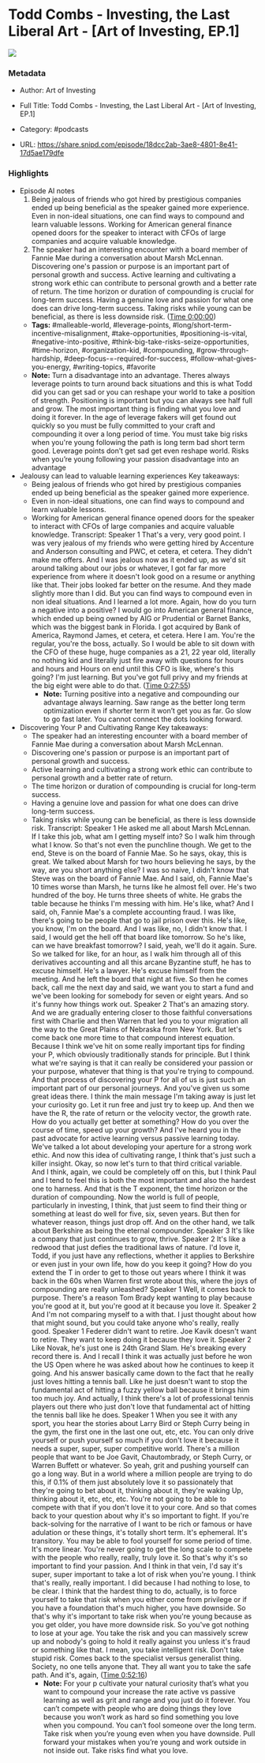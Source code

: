 # Todd Combs - Investing, the Last Liberal Art - [Art of Investing, EP.1]

![](https://wsrv.nl/?url=https%3A%2F%2Fmegaphone.imgix.net%2Fpodcasts%2Fd47ec4b2-57a2-11ee-8408-6bae64750515%2Fimage%2FAOI_Final2.png%3Fixlib%3Drails-4.3.1%26max-w%3D3000%26max-h%3D3000%26fit%3Dcrop%26auto%3Dformat%2Ccompress&w=100&h=100)

### Metadata

- Author: Art of Investing
- Full Title: Todd Combs - Investing, the Last Liberal Art - [Art of Investing, EP.1]
- Category: #podcasts



- URL: https://share.snipd.com/episode/18dcc2ab-3ae8-4801-8e41-17d5ae179dfe

### Highlights

- Episode AI notes
  1. Being jealous of friends who got hired by prestigious companies ended up being beneficial as the speaker gained more experience. Even in non-ideal situations, one can find ways to compound and learn valuable lessons. Working for American general finance opened doors for the speaker to interact with CFOs of large companies and acquire valuable knowledge.
  2. The speaker had an interesting encounter with a board member of Fannie Mae during a conversation about Marsh McLennan. Discovering one's passion or purpose is an important part of personal growth and success. Active learning and cultivating a strong work ethic can contribute to personal growth and a better rate of return. The time horizon or duration of compounding is crucial for long-term success. Having a genuine love and passion for what one does can drive long-term success. Taking risks while young can be beneficial, as there is less downside risk. ([Time 0:00:00](https://share.snipd.com/episode-takeaways/a15b6369-a9da-42ed-9386-e06e8488269e))
    - **Tags:** #malleable-world, #leverage-points, #long/short-term-incentive-misalignment, #take-opportunities, #positioning-is-vital, #negative-into-positive, #think-big-take-risks-seize-opportunities, #time-horizon, #organization-kid, #compounding, #grow-through-hardship, #deep-focus-=-required-for-success, #follow-what-gives-you-energy, #writing-topics, #favorite
    - **Note:** Turn a disadvantage into an advantage. Theres always leverage points to turn around back situations and this is what Todd did you can get sad or you can reshape your world to take a position of strength. Positioning is important but you can always see half full and grow.
      The most important thing is finding what you love and doing it forever. In the age of leverage fakers will get found out quickly so you must be fully committed to your craft and compounding it over a long period of time.
      You must take big risks when you're young following the path is long term bad short term good. Leverage points don’t get sad get even reshape world.
      Risks when you’re young following your passion disadvantage into an advantage
- Jealousy can lead to valuable learning experiences
  Key takeaways:
  - Being jealous of friends who got hired by prestigious companies ended up being beneficial as the speaker gained more experience.
  - Even in non-ideal situations, one can find ways to compound and learn valuable lessons.
  - Working for American general finance opened doors for the speaker to interact with CFOs of large companies and acquire valuable knowledge.
  Transcript:
  Speaker 1
  That's a very, very good point. I was very jealous of my friends who were getting hired by Accenture and Anderson consulting and PWC, et cetera, et cetera. They didn't make me offers. And I was jealous now as it ended up, as we'd sit around talking about our jobs or whatever, I got far far more experience from where it doesn't look good on a resume or anything like that. Their jobs looked far better on the resume. And they made slightly more than I did. But you can find ways to compound even in non ideal situations. And I learned a lot more. Again, how do you turn a negative into a positive? I would go into American general finance, which ended up being owned by AIG or Prudential or Barnet Banks, which was the biggest bank in Florida. I got acquired by Bank of America, Raymond James, et cetera, et cetera. Here I am. You're the regular, you're the boss, actually. So I would be able to sit down with the CFO of these huge, huge companies as a 21, 22 year old, literally no nothing kid and literally just fire away with questions for hours and hours and Hours on end until this CFO is like, where's this going? I'm just learning. But you've got full privy and my friends at the big eight were able to do that. ([Time 0:27:55](https://share.snipd.com/snip/d6e3524c-2004-4c39-8a39-a4f4da9f7fad))
    - **Note:** Turning positive into a negative and compounding our advantage always learning. Saw range as the better long term optimization even if shorter term it won’t get you as far. Go slow to go fast later. You cannot connect the dots looking forward.
- Discovering Your P and Cultivating Range
  Key takeaways:
  - The speaker had an interesting encounter with a board member of Fannie Mae during a conversation about Marsh McLennan.
  - Discovering one's passion or purpose is an important part of personal growth and success.
  - Active learning and cultivating a strong work ethic can contribute to personal growth and a better rate of return.
  - The time horizon or duration of compounding is crucial for long-term success.
  - Having a genuine love and passion for what one does can drive long-term success.
  - Taking risks while young can be beneficial, as there is less downside risk.
  Transcript:
  Speaker 1
  He asked me all about Marsh McLennan. If I take this job, what am I getting myself into? So I walk him through what I know. So that's not even the punchline though. We get to the end, Steve is on the board of Fannie Mae. So he says, okay, this is great. We talked about Marsh for two hours believing he says, by the way, are you short anything else? I was so naive, I didn't know that Steve was on the board of Fannie Mae. And I said, oh, Fannie Mae's 10 times worse than Marsh, he turns like he almost fell over. He's two hundred of the boy. He turns three sheets of white. He grabs the table because he thinks I'm messing with him. He's like, what? And I said, oh, Fannie Mae's a complete accounting fraud. I was like, there's going to be people that go to jail prison over this. He's like, you know, I'm on the board. And I was like, no, I didn't know that. I said, I would get the hell off that board like tomorrow. So he's like, can we have breakfast tomorrow? I said, yeah, we'll do it again. Sure. So we talked for like, for an hour, as I walk him through all of this derivatives accounting and all this arcane Byzantine stuff, he has to excuse himself. He's a lawyer. He's excuse himself from the meeting. And he left the board that night at five. So then he comes back, call me the next day and said, we want you to start a fund and we've been looking for somebody for seven or eight years. And so it's funny how things work out.
  Speaker 2
  That's an amazing story. And we are gradually entering closer to those faithful conversations first with Charlie and then Warren that led you to your migration all the way to the Great Plains of Nebraska from New York. But let's come back one more time to that compound interest equation. Because I think we've hit on some really important tips for finding your P, which obviously traditionally stands for principle. But I think what we're saying is that it can really be considered your passion or your purpose, whatever that thing is that you're trying to compound. And that process of discovering your P for all of us is just such an important part of our personal journeys. And you've given us some great ideas there. I think the main message I'm taking away is just let your curiosity go. Let it run free and just try to keep up. And then we have the R, the rate of return or the velocity vector, the growth rate. How do you actually get better at something? How do you over the course of time, speed up your growth? And I've heard you in the past advocate for active learning versus passive learning today. We've talked a lot about developing your aperture for a strong work ethic. And now this idea of cultivating range, I think that's just such a killer insight. Okay, so now let's turn to that third critical variable. And I think, again, we could be completely off on this, but I think Paul and I tend to feel this is both the most important and also the hardest one to harness. And that is the T exponent, the time horizon or the duration of compounding. Now the world is full of people, particularly in investing, I think, that just seem to find their thing or something at least do well for five, six, seven years. But then for whatever reason, things just drop off. And on the other hand, we talk about Berkshire as being the eternal compounder.
  Speaker 3
  It's like a company that just continues to grow, thrive.
  Speaker 2
  It's like a redwood that just defies the traditional laws of nature. I'd love it, Todd, if you just have any reflections, whether it applies to Berkshire or even just in your own life, how do you keep it going? How do you extend the T in order to get to those out years where I think it was back in the 60s when Warren first wrote about this, where the joys of compounding are really unleashed?
  Speaker 1
  Well, it comes back to purpose. There's a reason Tom Brady kept wanting to play because you're good at it, but you're good at it because you love it.
  Speaker 2
  And I'm not comparing myself to a with that. I just thought about how that might sound, but you could take anyone who's really, really good.
  Speaker 1
  Federer didn't want to retire. Joe Kavik doesn't want to retire. They want to keep doing it because they love it.
  Speaker 2
  Like Novak, he's just one is 24th Grand Slam. He's breaking every record there is. And I recall I think it was actually just before he won the US Open where he was asked about how he continues to keep it going. And his answer basically came down to the fact that he really just loves hitting a tennis ball. Like he just doesn't want to stop the fundamental act of hitting a fuzzy yellow ball because it brings him too much joy. And actually, I think there's a lot of professional tennis players out there who just don't love that fundamental act of hitting the tennis ball like he does.
  Speaker 1
  When you see it with any sport, you hear the stories about Larry Bird or Steph Curry being in the gym, the first one in the last one out, etc, etc. You can only drive yourself or push yourself so much if you don't love it because it needs a super, super, super competitive world. There's a million people that want to be Joe Gavit, Chautombrady, or Steph Curry, or Warren Buffett or whatever. So yeah, grit and pushing yourself can go a long way. But in a world where a million people are trying to do this, if 0.1% of them just absolutely love it so passionately that they're going to bet about it, thinking about it, they're waking Up, thinking about it, etc, etc, etc. You're not going to be able to compete with that if you don't love it to your core. And so that comes back to your question about why it's so important to fight. If you're back-solving for the narrative of I want to be rich or famous or have adulation or these things, it's totally short term. It's ephemeral. It's transitory. You may be able to fool yourself for some period of time. It's more linear. You're never going to get the long scale to compete with the people who really, really, truly love it. So that's why it's so important to find your passion. And I think in that vein, I'd say it's super, super important to take a lot of risk when you're young. I think that's really, really important. I did because I had nothing to lose, to be clear. I think that the hardest thing to do, actually, is to force yourself to take that risk when you either come from privilege or if you have a foundation that's much higher, you have downside. So that's why it's important to take risk when you're young because as you get older, you have more downside risk. So you've got nothing to lose at your age. You take the risk and you can massively screw up and nobody's going to hold it really against you unless it's fraud or something like that. I mean, you take intelligent risk. Don't take stupid risk. Comes back to the specialist versus generalist thing. Society, no one tells anyone that. They all want you to take the safe path. And it's, again, ([Time 0:52:16](https://share.snipd.com/snip/b9b5ff5e-289e-4ffe-b7f2-d4a30ee1feea))
    - **Note:** For your p cultivate your natural curiosity that’s what you want to compound your increase the rate active vs passive learning as well as grit and range and you just do it forever. You can’t compete with people who are doing things they love because you won’t work as hard so find something you love when you compound. You can’t fool someone over the long term. Take risk when you’re young even when you have downside. Pull forward your mistakes when you’re young and work outside in not inside out. Take risks find what you love.
